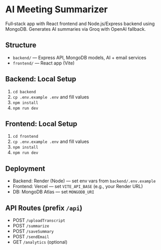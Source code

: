 # AI Meeting Summarizer

Full‑stack app with React frontend and Node.js/Express backend using MongoDB. Generates AI summaries via Groq with OpenAI fallback.

## Structure
- `backend/` — Express API, MongoDB models, AI + email services
- `frontend/` — React app (Vite)

## Backend: Local Setup
1. `cd backend`
2. `cp .env.example .env` and fill values
3. `npm install`
4. `npm run dev`

## Frontend: Local Setup
1. `cd frontend`
2. `cp .env.example .env` and fill values
3. `npm install`
4. `npm run dev`

## Deployment
- Backend: Render (Node) — set env vars from `backend/.env.example`
- Frontend: Vercel — set `VITE_API_BASE` (e.g., your Render URL)
- DB: MongoDB Atlas — set `MONGODB_URI`

## API Routes (prefix `/api`)
- POST `/uploadTranscript`
- POST `/summarize`
- POST `/saveSummary`
- POST `/sendEmail`
- GET  `/analytics` (optional)
